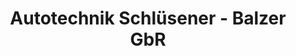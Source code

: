 ---
title: "Autotechnik Schlüsener - Balzer GbR"
url: /petersberg/autotechnik-schluesener-balzer-gbr/
shop: Autowerkstatt
---